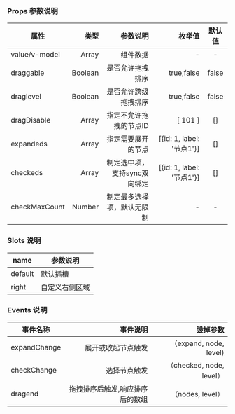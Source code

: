 ### Props 参数说明

| 属性     | 类型| 参数说明  | 枚举值   |  默认值  |
| -------- | -----:| -----:  |-----:  | :----:  |
| value/v-model   |  Array | 组件数据 |  -  |   -   |
| draggable |  Boolean  | 是否允许拖拽排序  |  true,false | false |
| draglevel |  Boolean  | 是否允许跨级拖拽排序  |  true,false | false |
| dragDisable |  Array  | 指定不允许拖拽的节点ID  |  [ 101 ] | [] |
| expandeds |  Array  | 指定需要展开的节点  |  [{id: 1, label: '节点1'}] | [] |
| checkeds |  Array  | 制定选中项，支持sync双向绑定  |  [{id: 1, label: '节点1'}] | [] |
| checkMaxCount |  Number  | 制定最多选择项，默认无限制  |  - | - |


### Slots 说明

| name     | 参数说明  
| -------- | -----|
| default     |  默认插槽
| right   |   自定义右侧区域


### Events 说明

| 事件名称     | 事件说明  | 毁掉参数  |
| -------- | -----:| ----:  |
| expandChange     |  展开或收起节点触发   |  （expand, node, level)  |
| checkChange   |   选择节点触发   |  （checked, node, level）  |
| dragend |  拖拽排序后触发,响应排序后的数组   |  （nodes, level）  |
